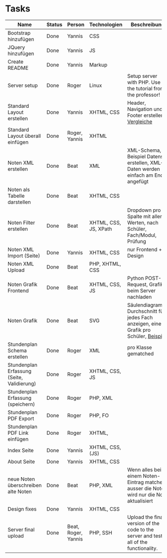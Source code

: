 # Tasks

| Name | Status | Person | Technologien | Beschreibung |
| ---- | ------ | ------ | ------------ | ------------ |
| Bootstrap hinzufügen| Done | Yannis | CSS | |
| JQuery hinzufügen | Done | Yannis | JS | |
| Create README | Done | Yannis | Markup | |
| Server setup | Done | Roger | Linux | Setup server with PHP. Use the tutorial from the professor! |
| Standard Layout erstellen | Done | Yannis | XHTML, CSS | Header, Navigation und Footer erstellen, [Vergleiche](http://mmt.ximit.ch/sushi/index.XHTML) |
| Standard Layout überall einfügen | Done | Roger, Yannis | XHTML | |
| Noten XML erstellen | Done | Beat | XML | XML-Schema, 2 Beispiel Datenset erstellen, XML-Daten werden einfach am Ende angefügt |
| Noten als Tabelle darstellen | Done | Beat | XHTML, CSS | |
| Noten Filter erstellen | Done | Beat | XHTML, CSS, JS, XPath | Dropdown pro Spalte mit allen Werten, nach Schüler, Fach/Modul, Prüfung |
| Noten XML Import (Seite) | Done | Yannis | XHTML, CSS | nur Frontend + Design|
| Noten XML Upload | Done | Beat | PHP, XHTML, CSS | | Backend mit Validation, bei Fehlschlag zurück zur XHTML-Seite |
| Noten Grafik Frontend | Done | Beat | XHTML, CSS, JS | Python POST-Request, Grafik beim Server nachladen |
| Noten Grafik | Done | Beat | SVG | Säulendiagramm, Durchschnitt für jedes Fach anzeigen, eine Grafik pro Schüler, [Beispiel](https://duckduckgo.com/?q=s%C3%A4ulendiagramm&t=vivaldi&iar=images&iax=images&ia=images&iai=http%3A%2F%2Ftexwelt.de%2Fwissen%2Fupfiles%2Ftest_268.png) |
| Stundenplan Schema erstellen | Done | Roger | XML | pro Klasse gematched |
| Stundenplan Erfassung (Seite, Validierung) | Done | Roger | XHTML, CSS, JS |  |
| Stundenplan Erfassung (speichern) | Done | Roger | PHP, XML |  |
| Stundenplan PDF Export | Done | Roger | PHP, FO | |
| Stundenplan PDF Link einfügen |  Done | Roger | XHTML, | |
| Index Seite | Done | Yannis | XHTML, CSS, (JS) | |
| About Seite | Done | Yannis | XHTML, CSS | |
| neue Noten überschreiben alte Noten | Done | Beat | PHP, XML | Wenn alles bei einem Noten-Eintrag matched ausser die Note, wird nur die Note aktualisiert |
| Design fixes | Done | Yannis | XHTML, CSS | |
| Server final upload | Done | Beat, Roger, Yannis | PHP, SSH | Upload the final version of the code to the server and test all of the functionality. |
